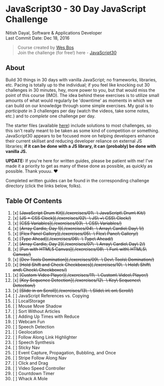 # JavaScript30 - 30 Day JavaScript Challenge
Nitish Dayal, Software & Applications Developer  
Last Commit Date: Dec 18, 2016

> Course created by [Wes Bos](https://github.com/wesbos)  
> Join the challenge (for free!) here - [JavaScript30](https://javascript30.com/account)

## About

Build 30 things in 30 days with vanilla JavaScript; no frameworks, libraries, etc. 
  Pacing is totally up to the individual; if you feel like knocking out 30 challenges
  in 30 minutes, hey, more power to you, but that would miss the point of this course (IMO).
  The idea behind these exercises is to utilize small amounts of what would regularly be
  'downtime' as moments in which we can build on our knowledge through some simple
  exercises. My goal is to _participate_ in 3 challenges per day (watch the videos, take 
  some notes, etc.) and to _complete_ one challenge per day.

The starter files (available [here](https://github.com/wesbos/JavaScript30)) include solutions to 
  most challenges, so this isn't really meant to be taken as some kind of competition or something. 
  JavaScript30 appears to be focused more on helping developers enhance their current skillset and 
  reducing developer reliance on external JS libraries; **if it can be done with a JS library, 
  it can (probably) be done with vanilla JS.**

**UPDATE:** If you're here for written guides, please be patient with me! I've made it a priority
to get as many of these done as possible, as quickly as possible. Thank youuu. ❤️

Completed written guides can be found in the corresponding challenge directory (click the links below, folks).

## Table Of Contents

1. [x] ~~[JavaScript Drum Kit](./exercises/01\ -\ JavaScript\ Drum\ Kit/)~~
2. [x] ~~[JS + CSS Clock](./exercises/02\ -\ JS\ +\ CSS\ Clock/)~~
3. [x] ~~[CSS Variables](./exercises/03\ -\ CSS\ Variables/)~~
4. [x] ~~[Array Cardio, Day 1](./exercises/04\ -\ Array\ Cardio\ Day\ 1/)~~
5. [x] ~~[Flex Panel Gallery](./exercises/05\ -\ Flex\ Panel\ Gallery/)~~
6. [x] ~~[Type Ahead](./exercises/06\ -\ Type\ Ahead/)~~
7. [x] ~~[Array Cardio, Day 2](./exercises/07\ -\ Array\ Cardio\ Day\ 2/)~~
8. [x] ~~[Fun with HTML5 Canvas](./exercises/08\ -\ Fun\ with\ HTML5\ Canvas/)~~
9. [x] ~~[Dev Tools Domination](./exercises/09\ -\ Dev\ Tools\ Domination/)~~
10. [x] ~~[Hold Shift and Check Checkboxes](./exercises/10\ -\ Hold\ Shift\ and\ Check\ Checkboxes/)~~
11. [x] ~~[Custom Video Player](./exercises/11\ -\ Custom\ Video\ Player/)~~
12. [x] ~~[Key Sequence Detection](./exercises/12\ -\ Key\ Sequence\ Detection/)~~
13. [x] ~~[Slide in on Scroll](./exercises/13\ -\ Slide\ in\ on\ Scroll/)~~
14. [ ] JavaScript References vs. Copying
15. [ ] LocalStorage
16. [ ] Mouse Move Shadow
17. [ ] Sort Without Articles
18. [ ] Adding Up Times with Reduce
19. [ ] Webcam Fun
20. [ ] Speech Detection
21. [ ] Geolocation
22. [ ] Follow Along Link Highlighter
23. [ ] Speech Synthesis
24. [ ] Sticky Nav
25. [ ] Event Capture, Propagation, Bubbling, and Once
26. [ ] Stripe Follow Along Nav
27. [ ] Click and Drag
28. [ ] Video Speed Controller
29. [ ] Countdown Timer
30. [ ] Whack A Mole

